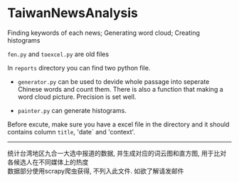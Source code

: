 # TaiwanNewsAnalysis
Finding keywords of each news; Generating word cloud; Creating histograms

`fen.py` and `toexcel.py` are old files

In `reports` directory you can find two python file. 

* `generator.py` can be used to devide whole passage into seperate Chinese words and count them. There is also a function that making a word cloud picture. Precision is set well.

* `painter.py` can generate histograms.

Before excute, make sure you have a excel file in the directory and it should contains column `title`, 'date` and 'context'.

* * *
统计台湾地区九合一大选中报道的数据, 并生成对应的词云图和直方图, 用于比对各候选人在不同媒体上的热度<br>
数据部分使用scrapy爬虫获得, 不列入此文件. 如欲了解请发邮件
